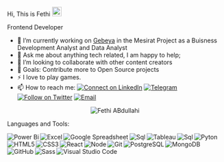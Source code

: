 Hi, This is Fethi <img src="Fethi Abdullahi/Wave.gif" height="22px" width="22px">


Frontend Developer

- 🔭 I’m currently working on [Gebeya](https://Gebeya.com) in the Mesirat Project as a Buisness Development Analyst and Data Analyst
- 💬 Ask me about anything tech related, I am happy to help;
- 👯 I’m looking to collaborate with other content creators
- 🥅 Goals: Contribute more to Open Source projects
- ⚡ I love to play games.
- 📫 How to reach me:
[![Connect on LinkedIn](https://img.shields.io/badge/--linkedin?label=LinkedIn&logo=LinkedIn&style=social)](https://www.linkedin.com/in/FethiAbdullahi) [![Telegram](https://img.shields.io/badge/Telegram-2CA5E0?style=for-the-badge&logo=telegram&logoColor=white&style=social)](https://t.me/Fethi_abdullahi) [![Follow on Twitter](https://img.shields.io/badge/--twitter?label=Twitter&logo=Twitter&style=social)](https://twitter.com/Fethiabdullahi1) [![Email](https://img.shields.io/badge/Gmail-D14836?style=for-the-badge&logo=gmail&logoColor=white&style=social)](mailto:abdullahi.feti23@gmail.com)

<p align="center"> <img src="https://komarev.com/ghpvc/?username=hagersew&label=Profile%20views&color=0e75b6&style=flat" alt="Fethi ABdullahi" /> </p>

Languages and Tools:

<img align="left" alt="Power Bi" src="https://img.icons8.com/?size=100&id=qYfwpsRXEcpc&format=png&color=000000"/>
<img align="left" alt="Excel" src="https://img.icons8.com/?size=100&id=117561&format=png&color=000000"/>
<img align="left" alt="Google Spreadsheet" src="https://img.icons8.com/?size=100&id=30461&format=png&color=000000"/>
<img align="left" alt="Sql" src="https://img.icons8.com/?size=100&id=77694&format=png&color=000000"/>
<img align="left" alt="Tableau" src="https://img.icons8.com/?size=100&id=9Kvi1p1F0tUo&format=png&color=000000"/>
<img align="left" alt="Sql" src="https://img.icons8.com/?size=100&id=77694&format=png&color=000000"/>
<img align="left" alt="Pyton" src="https://img.icons8.com/?size=100&id=13407&format=png&color=000000"/>
<img align="left" alt="HTML5" src="https://img.icons8.com/color/36/000000/html-5.png"/>
<img align="left" alt="CSS3" src="https://img.icons8.com/color/36/000000/css3.png"/>
<img align="left" alt="React" src="https://img.icons8.com/plasticine/36/000000/react.png"/>
<img align="left" alt="Node" src="https://img.icons8.com/color/36/000000/nodejs.png"/>
<img align="left" alt="Git" src="https://img.icons8.com/color/36/000000/git.png"/>
<img align="left" alt="PostgreSQL" src="https://img.icons8.com/color/36/000000/postgreesql.png"/>
<img align="left" alt="MongoDB" src="https://img.icons8.com/color/36/000000/mongodb.png"/>
<img align="left" alt="GitHub" src="https://img.icons8.com/fluent/36/000000/github.png"/>
<img align="left" alt="Sass" src="https://img.icons8.com/color/36/000000/sass.png"/>
<img align="left" alt="Visual Studio Code" src="https://img.icons8.com/fluent/36/000000/visual-studio-code-2019.png"/>
